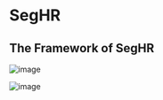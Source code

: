# SegHR
## The Framework of SegHR
![image](https://user-images.githubusercontent.com/72426381/197945822-0a8c91e7-a57b-42c5-a363-6d880869afe4.png)




![image](https://user-images.githubusercontent.com/72426381/197952362-b12652f2-5da9-456e-94bc-a042db34687e.png)
